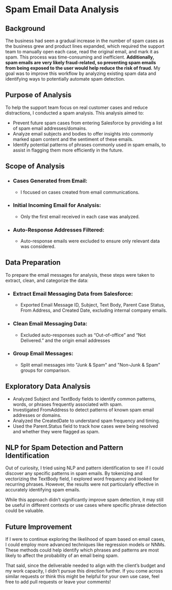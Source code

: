 # Spam Email Data Analysis
## Background
The business had seen a gradual increase in the number of spam cases as the business grew and product lines expanded, which required the support team to manually open each case, read the original email, and mark it as spam. This process was time-consuming and inefficient. **Additionally, spam emails are very likely fraud-related, so preventing spam emails from being exposed to the user would help reduce the risk of fraud.** My goal was to improve this workflow by analyzing existing spam data and identifying ways to potentially automate spam detection.

## Purpose of Analysis
To help the support team focus on real customer cases and reduce distractions, I conducted a spam analysis. This analysis aimed to:
- Prevent future spam cases from entering Salesforce by providing a list of spam email addresses/domains.
- Analyze email subjects and bodies to offer insights into commonly marked spam content and the sentiment of these emails.
- Identify potential patterns of phrases commonly used in spam emails, to assist in flagging them more efficiently in the future.

## Scope of Analysis
- ### Cases Generated from Email:
  - I focused on cases created from email communications.
- ### Initial Incoming Email for Analysis:
  - Only the first email received in each case was analyzed.
- ### Auto-Response Addresses Filtered:
  - Auto-response emails were excluded to ensure only relevant data was considered.

## Data Preparation
To prepare the email messages for analysis, these steps were taken to extract, clean, and categorize the data:
- ### Extract Email Messaging Data from Salesforce:
  - Exported Email Message ID, Subject, Text Body, Parent Case Status, From Address, and Created Date, excluding internal company emails.
- ### Clean Email Messaging Data:
  - Excluded auto-responses such as “Out-of-office” and “Not Delivered.” and the origin email addresses
- ### Group Email Messages:
  - Split email messages into "Junk & Spam" and "Non-Junk & Spam" groups for comparison.
 
## Exploratory Data Analysis
- Analyzed Subject and TextBody fields to identify common patterns, words, or phrases frequently associated with spam.
- Investigated FromAddress to detect patterns of known spam email addresses or domains.
- Analyzed the CreatedDate to understand spam frequency and timing.
- Used the Parent.Status field to track how cases were being resolved and whether they were flagged as spam.

## NLP for Spam Detection and Pattern Identification
Out of curiosity, I tried using NLP and pattern identification to see if I could discover any specific patterns in spam emails. By tokenizing and vectorizing the TextBody field, I explored word frequency and looked for recurring phrases. However, the results were not particularly effective in accurately identifying spam emails.

While this approach didn’t significantly improve spam detection, it may still be useful in different contexts or use cases where specific phrase detection could be valuable.

## Future Improvement
If I were to continue exploring the likelihood of spam based on email cases, I could employ more advanced techniques like regression models or NNMs. These methods could help identify which phrases and patterns are most likely to affect the probability of an email being spam.

That said, since the deliverable needed to align with the client’s budget and my work capacity, I didn’t pursue this direction further. If you come across similar requests or think this might be helpful for your own use case, feel free to add pull requests or leave your comments!

